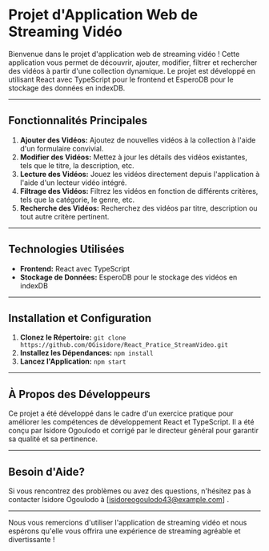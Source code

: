 # Projet d'Application Web de Streaming Vidéo

Bienvenue dans le projet d'application web de streaming vidéo ! Cette application vous permet de découvrir, ajouter, modifier, filtrer et rechercher des vidéos à partir d'une collection dynamique. Le projet est développé en utilisant React avec TypeScript pour le frontend et EsperoDB pour le stockage des données en indexDB.

---

## Fonctionnalités Principales

1. **Ajouter des Vidéos:** Ajoutez de nouvelles vidéos à la collection à l'aide d'un formulaire convivial.
2. **Modifier des Vidéos:** Mettez à jour les détails des vidéos existantes, tels que le titre, la description, etc.
3. **Lecture des Vidéos:** Jouez les vidéos directement depuis l'application à l'aide d'un lecteur vidéo intégré.
4. **Filtrage des Vidéos:** Filtrez les vidéos en fonction de différents critères, tels que la catégorie, le genre, etc.
5. **Recherche des Vidéos:** Recherchez des vidéos par titre, description ou tout autre critère pertinent.

---

## Technologies Utilisées

- **Frontend:** React avec TypeScript
- **Stockage de Données:** EsperoDB pour le stockage des vidéos en indexDB

---

## Installation et Configuration

1. **Clonez le Répertoire:** `git clone https://github.com/OGisidore/React_Pratice_StreamVideo.git`
2. **Installez les Dépendances:** `npm install`
3. **Lancez l'Application:** `npm start`

---

## À Propos des Développeurs

Ce projet a été développé dans le cadre d'un exercice pratique pour améliorer les compétences de développement React et TypeScript. Il a été conçu par Isidore Ogoulodo et corrigé par le directeur général pour garantir sa qualité et sa pertinence.

---

## Besoin d'Aide?

Si vous rencontrez des problèmes ou avez des questions, n'hésitez pas à contacter Isidore Ogoulodo à [isidoreogoulodo43@example.com] .

---

Nous vous remercions d'utiliser l'application de streaming vidéo et nous espérons qu'elle vous offrira une expérience de streaming agréable et divertissante !
